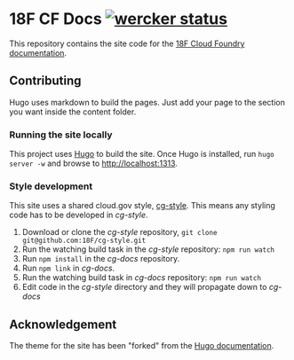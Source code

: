 # 18F CF Docs [![wercker status](https://app.wercker.com/status/b53005d7e69162205a5c9b63f3d65029/s/master "wercker status")](https://app.wercker.com/project/bykey/b53005d7e69162205a5c9b63f3d65029)

This repository contains the site code for the [18F Cloud Foundry documentation](http://docs.cloudfoundry.org/).

## Contributing

Hugo uses markdown to build the pages. Just add your page to the section you want inside the content folder.

### Running the site locally

This project uses [Hugo](https://gohugo.io) to build the site. Once Hugo is installed, run `hugo server -w` and browse to [http://localhost:1313](http://localhost:1313).

### Style development

This site uses a shared cloud.gov style, [cg-style](https://github.com/18F/cg-style). This means any styling code has to be developed in *cg-style*.

1. Download or clone the *cg-style* repository, `git clone git@github.com:18F/cg-style.git`
2. Run the watching build task in the *cg-style* repository: `npm run watch`
3. Run `npm install` in the *cg-docs* repository.
4. Run `npm link` in *cg-docs*.
5. Run the watching build task in *cg-docs* repository: `npm run watch`
6. Edit code in the *cg-style* directory and they will propagate down to *cg-docs*

## Acknowledgement

The theme for the site has been "forked" from the [Hugo documentation](https://gohugo.io/overview/introduction/).

